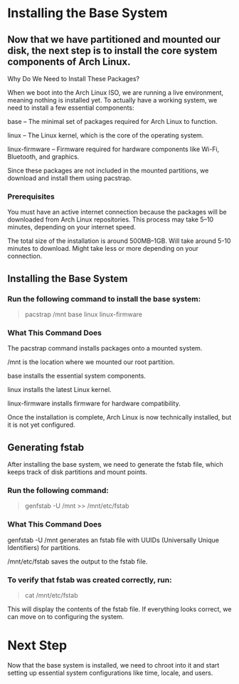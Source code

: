 # Installing the Base System

## Now that we have partitioned and mounted our disk, the next step is to install the core system components of Arch Linux.

Why Do We Need to Install These Packages?

When we boot into the Arch Linux ISO, we are running a live environment, meaning nothing is installed yet. To actually have a working system, we need to install a few essential components:

base – The minimal set of packages required for Arch Linux to function.

linux – The Linux kernel, which is the core of the operating system.

linux-firmware – Firmware required for hardware components like Wi-Fi, Bluetooth, and graphics.

Since these packages are not included in the mounted partitions, we download and install them using pacstrap.

### Prerequisites

You must have an active internet connection because the packages will be downloaded from Arch Linux repositories.
This process may take 5–10 minutes, depending on your internet speed.

The total size of the installation is around 500MB–1GB. Will take around 5-10 minutes to download. Might take less or more depending on your connection.

## Installing the Base System

### Run the following command to install the base system:
> pacstrap /mnt base linux linux-firmware

### What This Command Does
The pacstrap command installs packages onto a mounted system.

/mnt is the location where we mounted our root partition.

base installs the essential system components.

linux installs the latest Linux kernel.

linux-firmware installs firmware for hardware compatibility.

Once the installation is complete, Arch Linux is now technically installed, but it is not yet configured.

## Generating fstab

After installing the base system, we need to generate the fstab file, which keeps track of disk partitions and mount points.
### Run the following command:
> genfstab -U /mnt >> /mnt/etc/fstab

### What This Command Does

genfstab -U /mnt generates an fstab file with UUIDs (Universally Unique Identifiers) for partitions.

/mnt/etc/fstab saves the output to the fstab file.

### To verify that fstab was created correctly, run:

> cat /mnt/etc/fstab

This will display the contents of the fstab file. If everything looks correct, we can move on to configuring the system.

# Next Step

Now that the base system is installed, we need to chroot into it and start setting up essential system configurations like time, locale, and users.
